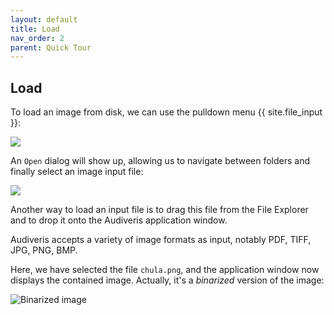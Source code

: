 ```yaml
---
layout: default
title: Load
nav_order: 2
parent: Quick Tour
---
```

## Load

To load an image from disk, we can use the pulldown menu {{ site.file_input }}:

![](../assets/images/file_input.png)

An `Open` dialog will show up, allowing us to navigate between folders and finally select an image
input file:

![](../assets/images/open_dialog.png)

Another way to load an input file is to drag this file from the File Explorer and to drop it onto
the Audiveris application window.

Audiveris accepts a variety of image formats as input, notably PDF, TIFF, JPG, PNG, BMP.

Here, we have selected the file `chula.png`, and the application window now displays the
contained image.
Actually, it's a *binarized* version of the image:

![Binarized image](../assets/images/chula_binarized.png)
